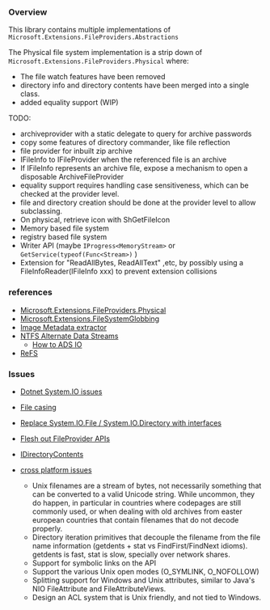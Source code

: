 
### Overview

This library contains multiple implementations of `Microsoft.Extensions.FileProviders.Abstractions`

The Physical file system implementation is a strip down of `Microsoft.Extensions.FileProviders.Physical` where:
- The file watch features have been removed
- directory info and directory contents have been merged into a single class.
- added equality support (WIP)


TODO:
- archiveprovider with a static delegate to query for archive passwords
- copy some features of directory commander, like file reflection
- file provider for inbuilt zip archive
- IFileInfo to IFileProvider when the referenced file is an archive
- If IFileInfo represents an archive file, expose a mechanism to open a disposable ArchiveFileProvider
- equality support requires handling case sensitiveness, which can be checked at the provider level.
- file and directory creation should be done at the provider level to allow subclassing.
- On physical, retrieve icon with ShGetFileIcon
- Memory based file system
- registry based file system
- Writer API (maybe `IProgress<MemoryStream>` or `GetService(typeof(Func<Stream>)` )
- Extension for "ReadAllBytes, ReadAllText" ,etc, by possibly using a FileInfoReader(IFileInfo xxx) to prevent extension collisions


### references

- [Microsoft.Extensions.FileProviders.Physical](https://github.com/dotnet/runtime/tree/main/src/libraries/Microsoft.Extensions.FileProviders.Physical)
- [Microsoft.Extensions.FileSystemGlobbing](https://github.com/dotnet/runtime/tree/main/src/libraries/Microsoft.Extensions.FileSystemGlobbing)
- [Image Metadata extractor](https://github.com/drewnoakes/metadata-extractor-dotnet)
- [NTFS Alternate Data Streams](https://es.wikipedia.org/wiki/Alternate_Data_Streams)
  - [How to ADS IO](https://stackoverflow.com/questions/604960/how-to-read-and-modify-ntfs-alternate-data-streams-using-net)
- [ReFS](https://en.wikipedia.org/wiki/ReFS)

### Issues

- [Dotnet System.IO issues](https://github.com/dotnet/runtime/projects/42)

- [File casing](https://github.com/dotnet/runtime/issues/14321)
- [Replace System.IO.File / System.IO.Directory with interfaces](https://github.com/dotnet/runtime/issues/29328)
- [Flesh out FileProvider APIs](https://github.com/dotnet/runtime/issues/82008)
- [IDirectoryContents](https://github.com/dotnet/runtime/issues/86354)
- [cross platform issues](https://github.com/dotnet/runtime/issues/13946#issuecomment-69137144)
	- Unix filenames are a stream of bytes, not necessarily something that can be converted to a valid Unicode string. While uncommon, they do happen, in particular in countries where codepages are still commonly used, or when dealing with old archives from easter european countries that contain filenames that do not decode properly.
	- Directory iteration primitives that decouple the filename from the file name information (getdents + stat vs FindFirst/FindNext idioms). getdents is fast, stat is slow, specially over network shares.
	- Support for symbolic links on the API
	- Support the various Unix open modes (O_SYMLINK, O_NOFOLLOW)
	- Splitting support for Windows and Unix attributes, similar to Java's NIO FileAttribute and FileAttributeViews.
	- Design an ACL system that is Unix friendly, and not tied to Windows.


